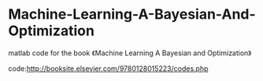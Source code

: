 # Machine-Learning-A-Bayesian-And-Optimization
matlab code for the book 《Machine Learning A Bayesian and Optimization》

code:http://booksite.elsevier.com/9780128015223/codes.php